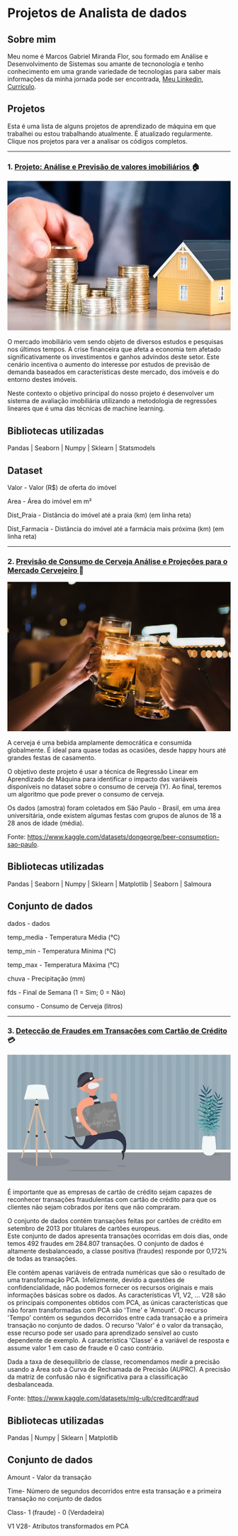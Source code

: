 # Projetos de Analista de dados

  

## Sobre mim

  

  

Meu nome é Marcos Gabriel Miranda Flor, sou formado em Análise e Desenvolvimento de Sistemas sou amante de tecnonologia e tenho conhecimento em uma grande variedade de tecnologias para saber mais informações da minha jornada pode ser encontrada, [Meu Linkedin](https://www.linkedin.com/in/marcos-gabriel-miranda-flor-1ba526170/), [Currículo](https://docs.google.com/document/d/1BkUhr98SZ4WFlJt3aQ8DXDqPlJhmINwB/edit?usp=share_link&ouid=110317353623796145294&rtpof=true&sd=true).

  

  

## Projetos

  

  

Esta é uma lista de alguns projetos de aprendizado de máquina em que trabalhei ou estou trabalhando atualmente. É atualizado regularmente. Clique nos projetos para ver a analisar os códigos completos.

  

---

  
  

### 1. [Projeto: Análise e Previsão de valores imobiliários ](https://github.com/Gabrieldevelopermax/analise-e-previsao-de-valores-imobiliarios) :house:

  

  

![Image header](Fotos/fundos-imobiliarios-como-comecar-a-investir.jpg)

  

  

O mercado imobiliário vem sendo objeto de diversos estudos e pesquisas nos últimos tempos. A crise financeira que afeta a economia tem afetado significativamente os investimentos e ganhos advindos deste setor. Este cenário incentiva o aumento do interesse por estudos de previsão de demanda baseados em características deste mercado, dos imóveis e do entorno destes imóveis.

  

  

Neste contexto o objetivo principal do nosso projeto é desenvolver um sistema de avaliação imobiliária utilizando a metodologia de regressões lineares que é uma das técnicas de machine learning.

  

  

## Bibliotecas utilizadas

  

Pandas | Seaborn | Numpy | Sklearn | Statsmodels

  

  

## Dataset

  

Valor - Valor (R$) de oferta do imóvel

  

Area - Área do imóvel em m²

  

Dist_Praia - Distância do imóvel até a praia (km) (em linha reta)

  

Dist_Farmacia - Distância do imóvel até a farmácia mais próxima (km) (em linha reta)

  

---

  

### 2. [ Previsão de Consumo de Cerveja Análise e Projeções para o Mercado Cervejeiro ](https://github.com/Gabrieldevelopermax/Data-Science-Portfolio/tree/main/Projeto%202%20-%20Previs%C3%A3o%20de%20Consumo%20de%20Cerveja%20Analise%20e%20Projecoes%20para%20o%20Mercado%20Cervejeiro) :beer:

  

  

![Image header](Fotos/consumo-de-cerveja.jpg)

  

  

A cerveja é uma bebida amplamente democrática e consumida globalmente. É ideal para quase todas as ocasiões, desde happy hours até grandes festas de casamento.

  

O objetivo deste projeto é usar a técnica de Regressão Linear em Aprendizado de Máquina para identificar o impacto das variáveis disponíveis no dataset sobre o consumo de cerveja (Y). Ao final, teremos um algoritmo que pode prever o consumo de cerveja.

  

Os dados (amostra) foram coletados em São Paulo - Brasil, em uma área universitária, onde existem algumas festas com grupos de alunos de 18 a 28 anos de idade (média).

  

Fonte: https://www.kaggle.com/datasets/dongeorge/beer-consumption-sao-paulo.

  

  

## Bibliotecas utilizadas

  

Pandas | Seaborn | Numpy | Sklearn | Matplotlib | Seaborn | Salmoura

  

  
  

## Conjunto de dados

  
  
  

dados - dados

  

temp_media - Temperatura Média (°C)

  

temp_min - Temperatura Mínima (°C)

  

temp_max - Temperatura Máxima (°C)

  

chuva - Precipitação (mm)

  

fds - Final de Semana (1 = Sim; 0 = Não)

  

consumo - Consumo de Cerveja (litros)

---

  

### 3. [ Detecção de Fraudes em Transações com Cartão de Crédito ](https://github.com/Gabrieldevelopermax/Data-Science-Portfolio/tree/main/Projeto%203-%20Detec%C3%A7%C3%A3o%20de%20Fraudes%20em%20Transa%C3%A7%C3%B5es%20com%20Cart%C3%A3o%20de%20Cr%C3%A9dito) :credit_card:

  

  

![Image header](Fotos/fraude-cartao-de-credito.jpg)



É importante que as empresas de cartão de crédito sejam capazes de reconhecer transações fraudulentas com cartão de crédito para que os clientes não sejam cobrados por itens que não compraram.

O conjunto de dados contém transações feitas por cartões de crédito em setembro de 2013 por titulares de cartões europeus.  
Este conjunto de dados apresenta transações ocorridas em dois dias, onde temos 492 fraudes em 284.807 transações. O conjunto de dados é altamente desbalanceado, a classe positiva (fraudes) responde por 0,172% de todas as transações.

Ele contém apenas variáveis ​​de entrada numéricas que são o resultado de uma transformação PCA. Infelizmente, devido a questões de confidencialidade, não podemos fornecer os recursos originais e mais informações básicas sobre os dados. As características V1, V2, … V28 são os principais componentes obtidos com PCA, as únicas características que não foram transformadas com PCA são 'Time' e 'Amount'. O recurso 'Tempo' contém os segundos decorridos entre cada transação e a primeira transação no conjunto de dados. O recurso 'Valor' é o valor da transação, esse recurso pode ser usado para aprendizado sensível ao custo dependente de exemplo. A característica 'Classe' é a variável de resposta e assume valor 1 em caso de fraude e 0 caso contrário.

Dada a taxa de desequilíbrio de classe, recomendamos medir a precisão usando a Área sob a Curva de Rechamada de Precisão (AUPRC). A precisão da matriz de confusão não é significativa para a classificação desbalanceada.

  

Fonte: https://www.kaggle.com/datasets/mlg-ulb/creditcardfraud

  

  

## Bibliotecas utilizadas

  

Pandas | Numpy | Sklearn | Matplotlib

  

  
  

## Conjunto de dados

  
Amount - Valor da transação

Time- Número de segundos decorridos entre esta transação e a primeira transação no conjunto de dados

Class- 1 (fraude) - 0 (Verdadeira)

V1 V28- Atributos transformados em PCA